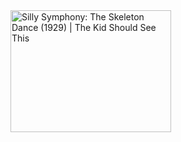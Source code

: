 <img alt="Silly Symphony: The Skeleton Dance (1929) | The Kid Should See This" class="n3VNCb" src="https://thekidshouldseethis.com/wp-content/uploads/2013/10/skeleton-dance.gif" data-noaft="1" jsname="HiaYvf" jsaction="load:XAeZkd;" style="width: 256.579px; height: 195px; margin: 0px;">
